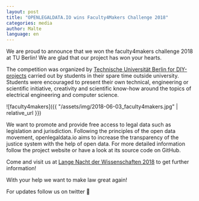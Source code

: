 ```yaml
---
layout: post
title: "OPENLEGALDATA.IO wins Faculty4Makers Challenge 2018"
categories: media
author: Malte
language: en
---
```


We are proud to announce that we won the faculty4makers challenge 2018 at TU Berlin! We are glad that our 
project has won your hearts.

The competition was organized by [Technische Universität Berlin for DIY-projects](https://www.eecs.tu-berlin.de/zielgruppen/presse/veranstaltungen/faculty4makers_challenge/faculty4makers_challenge_201718/) 
carried out by students in their spare time outside university. Students were encouraged to present their own 
technical, engineering or scientific initiative, creativity and scientific know-how around the topics of 
electrical engineering and computer science.

![faculty4makers]({{ "/assets/img/2018-06-03_faculty4makers.jpg" | relative_url }})

We want to promote and provide free access to legal data such as legislation and jurisdiction. 
Following the principles of the open data movement, openlegaldata.io aims to increase the transparency of the 
justice system with the help of open data. For more detailed information follow the project website or 
have a look at its source code on GitHub.

Come and visit us at [Lange Nacht der Wissenschaften 2018](https://www.langenachtderwissenschaften.de/) to get further information!

With your help we want to make law great again!

For updates follow us on twitter 🙂
